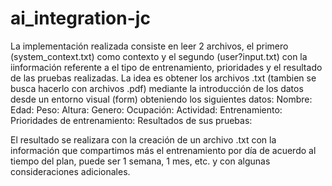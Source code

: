 # ai_integration-jc

La implementación realizada consiste en leer 2 archivos, el primero (system_context.txt) como contexto y el segundo (user?input.txt) con la iinformación referente a el tipo de entrenamiento, prioridades y el resultado de las pruebas realizadas.
La idea es obtener los archivos .txt (tambien se busca hacerlo con archivos .pdf) mediante la introducción de los datos desde un entorno visual (form) obteniendo los siguientes datos:
Nombre:
Edad: 
Peso: 
Altura: 
Genero: 
Ocupación: 
Actividad:
Entrenamiento: 
Prioridades de entrenamiento: 
Resultados de sus pruebas:

El resultado se realizara con la creación de un archivo .txt con la información que compartimos más el entrenamiento por día de acuerdo al tiempo del plan, puede ser 1 semana, 1 mes, etc. y con algunas consideraciones adicionales.
